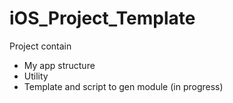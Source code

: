 # iOS_Project_Template

Project contain 
- My app structure
- Utility
- Template and script to gen module (in progress)
